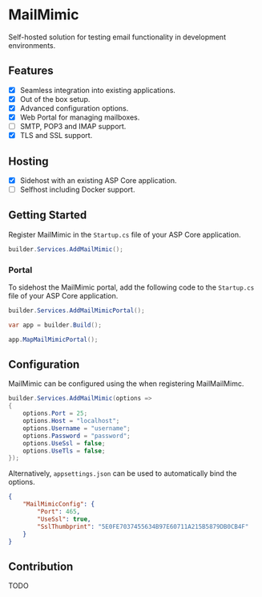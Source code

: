 ﻿# MailMimic

Self-hosted solution for testing email functionality in development environments.

## Features

- [x] Seamless integration into existing applications.
- [x] Out of the box setup.
- [x] Advanced configuration options.
- [x] Web Portal for managing mailboxes.
- [ ] SMTP, POP3 and IMAP support.
- [x] TLS and SSL support.

## Hosting

- [x] Sidehost with an existing ASP Core application.
- [ ] Selfhost including Docker support.

## Getting Started

Register MailMimic in the `Startup.cs` file of your ASP Core application.

```csharp
builder.Services.AddMailMimic();
```

### Portal

To sidehost the MailMimic portal, add the following code to the `Startup.cs` file of your ASP Core application.

```csharp
builder.Services.AddMailMimicPortal();

var app = builder.Build();

app.MapMailMimicPortal();
```


## Configuration

MailMimic can be configured using the when registering MailMailMimc.

```csharp
builder.Services.AddMailMimic(options =>
{
	options.Port = 25;
	options.Host = "localhost";
	options.Username = "username";
	options.Password = "password";
	options.UseSsl = false;
	options.UseTls = false;
});
```

Alternatively, `appsettings.json` can be used to automatically bind the options.

```json
{
	"MailMimicConfig": {
		"Port": 465,
		"UseSsl": true,
		"SslThumbprint": "5E0FE7037455634B97E60711A215B5879DB0CB4F"
	}
}
```

## Contribution

TODO